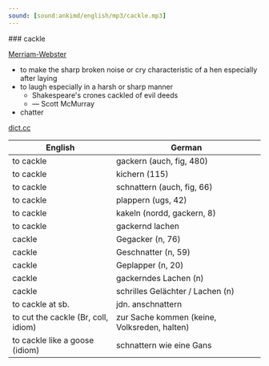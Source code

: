 ```yaml
---
sound: [sound:ankimd/english/mp3/cackle.mp3]
---
```


\### cackle

[Merriam-Webster](https://www.merriam-webster.com/dictionary/cackle)

- to make the sharp broken noise or cry characteristic of a hen especially after laying
- to laugh especially in a harsh or sharp manner
    - Shakespeare's crones cackled of evil deeds
    - — Scott McMurray
- chatter

[dict.cc](https://www.dict.cc/cackle)

| English        | German       |
| -------------- | ------------ |
| to cackle | gackern (auch, fig, 480) |
| to cackle | kichern (115) |
| to cackle | schnattern (auch, fig, 66) |
| to cackle | plappern (ugs, 42) |
| to cackle | kakeln (nordd, gackern, 8) |
| to cackle | gackernd lachen |
| cackle | Gegacker (n, 76) |
| cackle | Geschnatter (n, 59) |
| cackle | Geplapper (n, 20) |
| cackle | gackerndes Lachen (n) |
| cackle | schrilles Gelächter / Lachen (n) |
| to cackle at sb. | jdn. anschnattern |
| to cut the cackle (Br, coll, idiom) | zur Sache kommen (keine, Volksreden, halten) |
| to cackle like a goose (idiom) | schnattern wie eine Gans |
